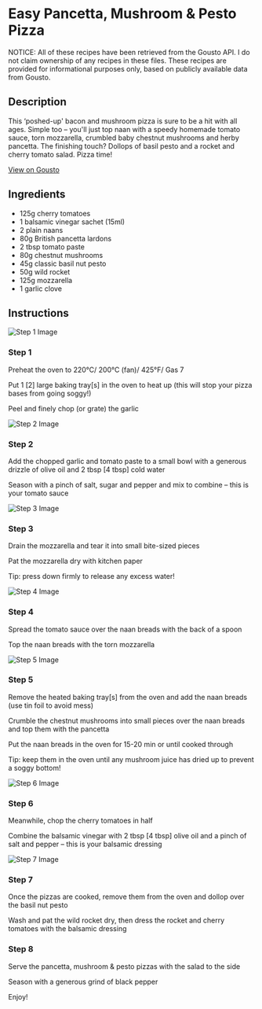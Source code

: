 # Easy Pancetta, Mushroom & Pesto Pizza

NOTICE: All of these recipes have been retrieved from the Gousto API. I do not claim ownership of any recipes in these files. These recipes are provided for informational purposes only, based on publicly available data from Gousto.

## Description

This ‘poshed-up' bacon and mushroom pizza is sure to be a hit with all ages. Simple too – you'll just top naan with a speedy homemade tomato sauce, torn mozzarella, crumbled baby chestnut mushrooms and herby pancetta. The finishing touch? Dollops of basil pesto and a rocket and cherry tomato salad. Pizza time!

[View on Gousto](https://www.gousto.co.uk/recipes/cookbook/easy-pancetta-mushroom-pesto-pizza)

## Ingredients

- 125g cherry tomatoes
- 1 balsamic vinegar sachet (15ml)
- 2 plain naans
- 80g British pancetta lardons
- 2 tbsp tomato paste
- 80g chestnut mushrooms 
- 45g classic basil nut pesto
- 50g wild rocket
- 125g mozzarella
- 1 garlic clove

## Instructions

![Step 1 Image](https://production-media.gousto.co.uk/cms/recipe-step-image/1224.-step-1-x200.jpg)

### Step 1

Preheat the oven to 220°C/ 200°C (fan)/ 425°F/ Gas 7


Put 1 <span class="text-danger">[2]</span> large baking tray<span class="text-danger">[s]</span> in the oven to heat up (this will stop your pizza bases from going soggy!)


Peel and finely chop (or grate) the garlic

![Step 2 Image](https://production-media.gousto.co.uk/cms/recipe-step-image/1224.-step-2-x200.jpg)

### Step 2

Add the chopped garlic and tomato paste to a small bowl with a generous drizzle of olive oil and 2 tbsp <span class="text-danger">[4 tbsp]</span> cold water


Season with a pinch of salt, sugar and pepper and mix to combine – this is your tomato sauce

![Step 3 Image](https://production-media.gousto.co.uk/cms/recipe-step-image/1224.-step-3-x200.jpg)

### Step 3

Drain the mozzarella and tear it into small bite-sized pieces  


Pat the mozzarella dry with kitchen paper


Tip: press down firmly to release any excess water!

![Step 4 Image](https://production-media.gousto.co.uk/cms/recipe-step-image/1224.-step-4-x200.jpg)

### Step 4

Spread the tomato sauce over the naan breads with the back of a spoon


Top the naan breads with the torn mozzarella

![Step 5 Image](https://production-media.gousto.co.uk/cms/recipe-step-image/1224.-step-5-x200.jpg)

### Step 5

Remove the heated baking tray<span class="text-danger">[s]</span> from the oven and add the naan breads (use tin foil to avoid mess)


Crumble the chestnut mushrooms into small pieces over the naan breads and top them with the pancetta


Put the naan breads in the oven for 15-20 min or until cooked through


Tip: keep them in the oven until any mushroom juice has dried up to prevent a soggy bottom!

![Step 6 Image](https://production-media.gousto.co.uk/cms/recipe-step-image/1224.-step-6-x200.jpg)

### Step 6

Meanwhile, chop the cherry tomatoes in half


Combine the balsamic vinegar with 2 tbsp<span class="text-danger"> [4 tbsp]</span> olive oil and a pinch of salt and pepper – this is your balsamic dressing

![Step 7 Image](https://production-media.gousto.co.uk/cms/recipe-step-image/1224.-step-7-x200.jpg)

### Step 7

Once the pizzas are cooked, remove them from the oven and dollop over the basil nut pesto


Wash and pat the wild rocket dry, then dress the rocket and cherry tomatoes with the balsamic dressing

### Step 8

Serve the pancetta, mushroom &amp; pesto pizzas with the salad to the side


Season with a generous grind of black pepper


Enjoy!


